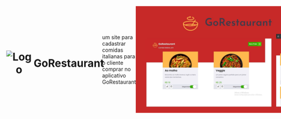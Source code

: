<div style="display: flex; flex:1; align-items:center">
   <h1 style="text-align: center; display: flex; flex-direction: row; align-items: center;">
      <img src="./public/favicon.ico" style="margin-right: 2%" alt="Logo">
      GoRestaurant 
   </h1>
   <p>
      um site para cadastrar comidas italianas para o cliente comprar no aplicativo <a>GoRestaurant</a>
   </p>
   <img src="./public/resultado.jpg" alt="Resultado da Aplicação">
   <h3>🚀 Tecnologias Usadas</h3>
   <ul>
      <li>React</li>
      <li>typeScript</li>
      <li>NextJS</li>
      <li>MongoDB</li>
      <li>Context API</li>
      <li>Sweet Alert</li>
   </ul>
   <h3>📓 Como usar no seu PC</h3>
   <ul>
      <li>Antes é preciso ter instalado o <a href="https://nodejs.org/en/">NodeJS</a></li>
      <li><code>git clone https://github.com/franwanderley/gorestaurant</code></li>
      <li><code>cd 'sua pasta'</code></li>
      <li><code>code .</code> para abrir no VSCode</li>
      <li><code>npm install</code></li>
      <li>Depois da Instalação roda  <code>npm start</code></li>
      <li>Depois disso acesse http://localhost:3000</li>
      <li>Ou você pode apenas acessar-lo <a href="https://gorestaurant-xi.vercel.app/">neste link</a></li>
   </ul>
   <h3>👍 Como ajudar</h3>
   <ul>
      <li>Faça um fork do projeto.</li>
      <li>Crie uma nova branch com as suas alterações: git checkout -b my-feature</li>
      <li>Salve as alterações e crie uma mensagem de commit contando o que você fez: git commit -m "feature: My new feature"</li>
      <li>Envie as suas alterações: git push origin my-feature</li>
   </ul>
